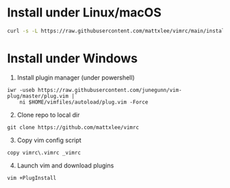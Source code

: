 # Install under Linux/macOS

```bash
curl -s -L https://raw.githubusercontent.com/mattxlee/vimrc/main/install.sh | sh
```

# Install under Windows

1. Install plugin manager (under powershell)

```
iwr -useb https://raw.githubusercontent.com/junegunn/vim-plug/master/plug.vim |`
    ni $HOME/vimfiles/autoload/plug.vim -Force
```

2. Clone repo to local dir

```
git clone https://github.com/mattxlee/vimrc
```

3. Copy vim config script

```
copy vimrc\.vimrc _vimrc
```

4. Launch vim and download plugins

```
vim +PlugInstall
```
